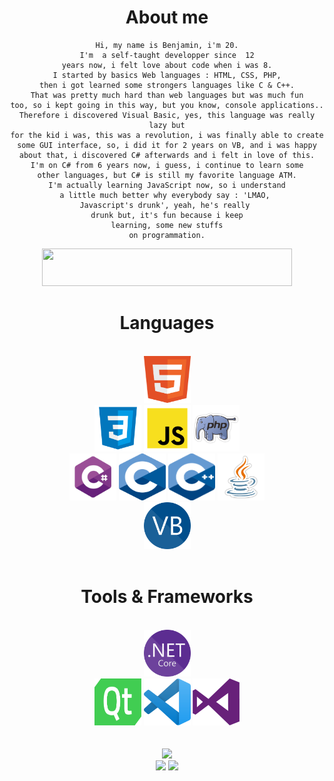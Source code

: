 <div align="center">

# About me

    Hi, my name is Benjamin, i'm 20.
    I'm  a self-taught developper since  12
    years now, i felt love about code when i was 8.
    I started by basics Web languages : HTML, CSS, PHP,
    then i got learned some strongers languages like C & C++.
    That was pretty much hard than web languages but was much fun
    too, so i kept going in this way, but you know, console applications..
    Therefore i discovered Visual Basic, yes, this language was really lazy but
    for the kid i was, this was a revolution, i was finally able to create
    some GUI interface, so, i did it for 2 years on VB, and i was happy
    about that, i discovered C# afterwards and i felt in love of this.
    I'm on C# from 6 years now, i guess, i continue to learn some
    other languages, but C# is still my favorite language ATM.
    I'm actually learning JavaScript now, so i understand
    a little much better why everybody say : 'LMAO, 
    Javascript's drunk', yeah, he's really 
    drunk but, it's fun because i keep
    learning, some new stuffs
    on programmation.

<img src="https://www.codewars.com/users/Mecopi/badges/large" style="height:60px; width:400px;">

# Languages

<div id="languages">

<br>

<div>
    <img src='res/html.png' style="width: 75px; height: 75px;">
</div>

<div>
    <img src='res/css.png' style="width: 75px; height: 75px;">
    <img src='res/js.png' style="width: 75px; height: 75px;">
    <img src='res/php.png' style="width: 75px; height: 75px;">
</div>

<div>
    <img src='res/csharp.png' style="width: 75px; height: 75px;">
    <img src='res/C.png' style="width: 75px; height: 75px;">
    <img src='res/cpp.png' style="width: 75px; height: 75px;">
    <img src='res/java.png' style="width: 75px; height: 75px;">
</div>

<div>
    <img src='res/vbdotnet.png' style="width: 75px; height: 75px;">
</div>

<br>

</div>

# Tools & Frameworks

<div id="tools">

<br>

<div>
    <img src='res/dotnet.png' style="width: 75px; height: 75px;">
</div>

<div>
    <img src='res/qt.png' style="width: 75px; height: 75px;">
    <img src='res/vscode.png' style="width: 75px; height: 75px;">
    <img src='res/vstudio.png' style="width: 75px; height: 75px;">
</div>

<br>

</div>

<br>

<img src="https://github-readme-stats.vercel.app/api/top-langs/?username=benjGam&theme=radical&hide_langs_below=8">
<div>
    <img src="https://github-readme-stats.vercel.app/api?username=benjGam&show_icons=true&theme=radical&count_private=true" style="width:400px">
    <img src="https://streak-stats.demolab.com/?user=benjGam&theme=tokyonight&locale=fr" style="width:400px">
</div>

</div>